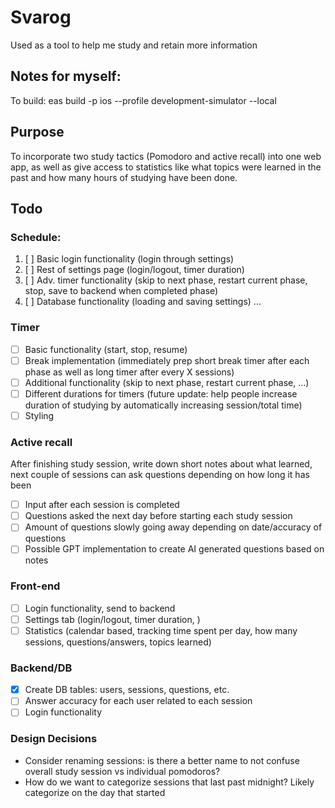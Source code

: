 # Svarog

Used as a tool to help me study and retain more information

## Notes for myself:

To build: eas build -p ios --profile development-simulator --local

## Purpose

To incorporate two study tactics (Pomodoro and active recall) into one web app, as well as give access to statistics like what topics were learned in the past and how many hours of studying have been done.

## Todo

### Schedule:

1. [ ] Basic login functionality (login through settings)
2. [ ] Rest of settings page (login/logout, timer duration)
3. [ ] Adv. timer functionality (skip to next phase, restart current phase, stop, save to backend when completed phase)
4. [ ] Database functionality (loading and saving settings)
       ...

### Timer

- [ ] Basic functionality (start, stop, resume)
- [ ] Break implementation (immediately prep short break timer after each phase as well as long timer after every X sessions)
- [ ] Additional functionality (skip to next phase, restart current phase, ...)
- [ ] Different durations for timers (future update: help people increase duration of studying by automatically increasing session/total time)
- [ ] Styling

### Active recall

After finishing study session, write down short notes about what learned, next couple of sessions can ask questions depending on how long it has been

- [ ] Input after each session is completed
- [ ] Questions asked the next day before starting each study session
- [ ] Amount of questions slowly going away depending on date/accuracy of questions
- [ ] Possible GPT implementation to create AI generated questions based on notes

### Front-end

- [ ] Login functionality, send to backend
- [ ] Settings tab (login/logout, timer duration, )
- [ ] Statistics (calendar based, tracking time spent per day, how many sessions, questions/answers, topics learned)

### Backend/DB

- [x] Create DB tables: users, sessions, questions, etc.
- [ ] Answer accuracy for each user related to each session
- [ ] Login functionality

### Design Decisions

- Consider renaming sessions: is there a better name to not confuse overall study session vs individual pomodoros?
- How do we want to categorize sessions that last past midnight? Likely categorize on the day that started
